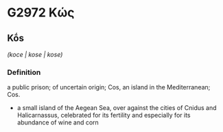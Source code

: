 # G2972 Κώς

## Kṓs

_(koce | kose | kose)_

### Definition

a public prison; of uncertain origin; Cos, an island in the Mediterranean; Cos.

- a small island of the Aegean Sea, over against the cities of Cnidus and Halicarnassus, celebrated for its fertility and especially for its abundance of wine and corn

